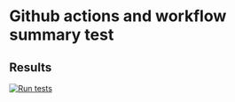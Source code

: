 # Github actions and workflow summary test

## Results
[![Run tests](https://github.com/khde/Test/actions/workflows/test.yml/badge.svg)](https://github.com/khde/Test/actions/workflows/test.yml)
